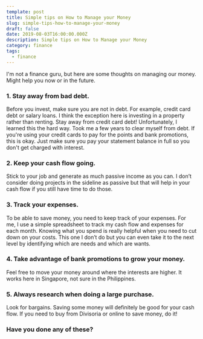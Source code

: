```yaml
---
template: post
title: Simple tips on How to Manage your Money
slug: simple-tips-how-to-manage-your-money
draft: false
date: 2019-08-03T16:00:00.000Z
description: Simple tips on How to Manage your Money
category: finance
tags:
  - finance
---
```

I'm not a finance guru, but here are some thoughts on managing our money.  Might help you now or in the future.

### 1. Stay away from bad debt. 
Before you invest, make sure you are not in debt.  For example, credit card debt or salary loans. I think the exception here is investing in a property rather than renting. Stay away from credit card debt! Unfortunately, I learned this the hard way. Took me a few years to clear myself from debt. If you're using your credit cards to pay for the points and bank promotions, this is okay. Just make sure you pay your statement balance in full so you don't get charged with interest.

### 2. Keep your cash flow going. 

Stick to your job and generate as much passive income as you can. I don’t consider doing projects in the sideline as passive but that will help in your cash flow if you still have time to do those.

### 3. Track your expenses.

To be able to save money, you need to keep track of your expenses. For me, I use a simple spreadsheet to track my cash flow and expenses for each month. Knowing what you spend is really helpful when you need to cut down on your costs. This one I don’t do but you can even take it to the next level by identifying which are needs and which are wants.

### 4. Take advantage of bank promotions to grow your money. 
Feel free to move your money around where the interests are higher. It works here in Singapore, not sure in the Philippines.

### 5. Always research when doing a large purchase. 
Look for bargains. Saving some money will definitely be good for your cash flow. If you need to buy from Divisoria or online to save money, do it!

### Have you done any of these?
